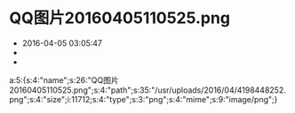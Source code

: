 # QQ图片20160405110525.png
- 2016-04-05 03:05:47
- 
- 

a:5:{s:4:"name";s:26:"QQ图片20160405110525.png";s:4:"path";s:35:"/usr/uploads/2016/04/4198448252.png";s:4:"size";i:11712;s:4:"type";s:3:"png";s:4:"mime";s:9:"image/png";}